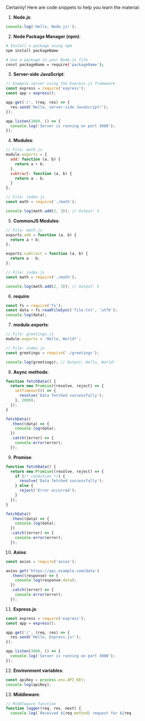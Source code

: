 Certainly! Here are code snippets to help you learn the material:

1. **Node.js**:

```javascript
console.log('Hello, Node.js!');
```

2. **Node Package Manager (npm)**:

```bash
# Install a package using npm
npm install packageName

# Use a package in your Node.js file
const packageName = require('packageName');
```

3. **Server-side JavaScript**:

```javascript
// Example server using the Express.js framework
const express = require('express');
const app = express();

app.get('/', (req, res) => {
  res.send('Hello, server-side JavaScript!');
});

app.listen(3000, () => {
  console.log('Server is running on port 3000');
});
```

4. **Modules**:

```javascript
// File: math.js
module.exports = {
  add: function (a, b) {
    return a + b;
  },
  subtract: function (a, b) {
    return a - b;
  }
};

// File: index.js
const math = require('./math');

console.log(math.add(2, 3)); // Output: 5
```

5. **CommonJS Modules**:

```javascript
// File: math.js
exports.add = function (a, b) {
  return a + b;
};

exports.subtract = function (a, b) {
  return a - b;
};

// File: index.js
const math = require('./math');

console.log(math.add(2, 3)); // Output: 5
```

6. **require**:

```javascript
const fs = require('fs');
const data = fs.readFileSync('file.txt', 'utf8');
console.log(data);
```

7. **module.exports**:

```javascript
// File: greetings.js
module.exports = 'Hello, World!';

// File: index.js
const greetings = require('./greetings');

console.log(greetings); // Output: Hello, World!
```

8. **Async methods**:

```javascript
function fetchData() {
  return new Promise((resolve, reject) => {
    setTimeout(() => {
      resolve('Data fetched successfully');
    }, 2000);
  });
}

fetchData()
  .then((data) => {
    console.log(data);
  })
  .catch((error) => {
    console.error(error);
  });
```

9. **Promise**:

```javascript
function fetchData() {
  return new Promise((resolve, reject) => {
    if (/* condition */) {
      resolve('Data fetched successfully');
    } else {
      reject('Error occurred');
    }
  });
}

fetchData()
  .then((data) => {
    console.log(data);
  })
  .catch((error) => {
    console.error(error);
  });
```

10. **Axios**:

```javascript
const axios = require('axios');

axios.get('https://api.example.com/data')
  .then((response) => {
    console.log(response.data);
  })
  .catch((error) => {
    console.error(error);
  });
```

11. **Express.js**:

```javascript
const express = require('express');
const app = express();

app.get('/', (req, res) => {
  res.send('Hello, Express.js!');
});

app.listen(3000, () => {
  console.log('Server is running on port 3000');
});
```

12. **Environment variables**:

```javascript
const apiKey = process.env.API_KEY;
console.log(apiKey);
```

13. **Middleware**:

```javascript
// Middleware function
function logger(req, res, next) {
  console.log(`Received ${req.method} request for ${req